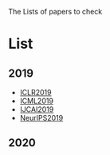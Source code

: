 The Lists of papers to check


# List

## 2019
- [ICLR2019](./ICLR2019.md)
- [ICML2019](./ICML2019.md)
- [IJCAI2019](./IJCAI2019.md)
- [NeurIPS2019](./NeurIPS2019.md)

## 2020
